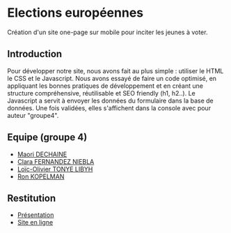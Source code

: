 # Elections européennes
Création d'un site one-page sur mobile pour inciter les jeunes à voter.

## Introduction
Pour développer notre site, nous avons fait au plus simple : utiliser le HTML le CSS et le Javascript. Nous avons essayé de faire un code optimisé, en appliquant les bonnes pratiques de développement et en créant une structure compréhensive, réutilisable et SEO friendly (h1, h2..). Le Javascript a servit à envoyer les données du formulaire dans la base de données. Une fois validées, elles s'affichent dans la console avec pour auteur "groupe4".


## Equipe (groupe 4)

- [Maori DECHAINE](https://www.linkedin.com/in/maori-dechaine/)
- [Clara FERNANDEZ NIEBLA](https://www.linkedin.com/in/clara-fernandez-niebla-121188141/)
- [Loïc-Olivier TONYE LIBYH](https://www.linkedin.com/in/lo%C3%AFc-olivier-tl/)
- [Ron KOPELMAN](https://www.linkedin.com/in/ron-kopelman-ab28254b/)

## Restitution

- [Présentation](https://docs.google.com/presentation/d/1T2myhG1MaFxzJ8dDQ5pmVshu403FjgJ-ZSIPKIfhw8Y/edit?usp=sharing)
- [Site en ligne](http://europeennes.maorid.com/)
